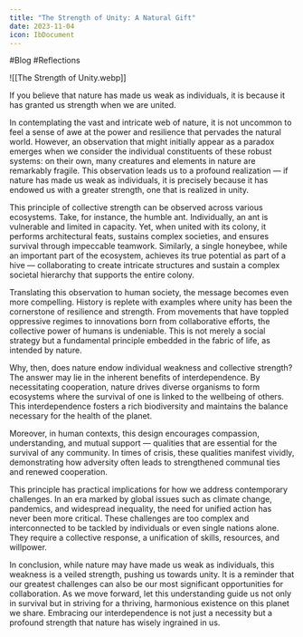 ```yaml
---
title: "The Strength of Unity: A Natural Gift"
date: 2023-11-04
icon: IbDocument
---
```

#Blog #Reflections 

![[The Strength of Unity.webp]]

If you believe that nature has made us weak as individuals, it is because it has granted us strength when we are united.

In contemplating the vast and intricate web of nature, it is not uncommon to feel a sense of awe at the power and resilience that pervades the natural world. However, an observation that might initially appear as a paradox emerges when we consider the individual constituents of these robust systems: on their own, many creatures and elements in nature are remarkably fragile. This observation leads us to a profound realization — if nature has made us weak as individuals, it is precisely because it has endowed us with a greater strength, one that is realized in unity.

This principle of collective strength can be observed across various ecosystems. Take, for instance, the humble ant. Individually, an ant is vulnerable and limited in capacity. Yet, when united with its colony, it performs architectural feats, sustains complex societies, and ensures survival through impeccable teamwork. Similarly, a single honeybee, while an important part of the ecosystem, achieves its true potential as part of a hive — collaborating to create intricate structures and sustain a complex societal hierarchy that supports the entire colony.

Translating this observation to human society, the message becomes even more compelling. History is replete with examples where unity has been the cornerstone of resilience and strength. From movements that have toppled oppressive regimes to innovations born from collaborative efforts, the collective power of humans is undeniable. This is not merely a social strategy but a fundamental principle embedded in the fabric of life, as intended by nature.

Why, then, does nature endow individual weakness and collective strength? The answer may lie in the inherent benefits of interdependence. By necessitating cooperation, nature drives diverse organisms to form ecosystems where the survival of one is linked to the wellbeing of others. This interdependence fosters a rich biodiversity and maintains the balance necessary for the health of the planet.

Moreover, in human contexts, this design encourages compassion, understanding, and mutual support — qualities that are essential for the survival of any community. In times of crisis, these qualities manifest vividly, demonstrating how adversity often leads to strengthened communal ties and renewed cooperation.

This principle has practical implications for how we address contemporary challenges. In an era marked by global issues such as climate change, pandemics, and widespread inequality, the need for unified action has never been more critical. These challenges are too complex and interconnected to be tackled by individuals or even single nations alone. They require a collective response, a unification of skills, resources, and willpower.

In conclusion, while nature may have made us weak as individuals, this weakness is a veiled strength, pushing us towards unity. It is a reminder that our greatest challenges can also be our most significant opportunities for collaboration. As we move forward, let this understanding guide us not only in survival but in striving for a thriving, harmonious existence on this planet we share. Embracing our interdependence is not just a necessity but a profound strength that nature has wisely ingrained in us.

